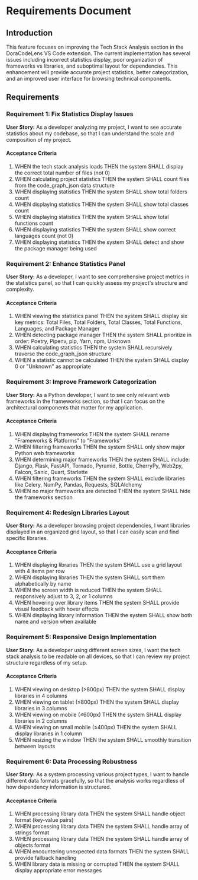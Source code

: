 # Requirements Document

## Introduction

This feature focuses on improving the Tech Stack Analysis section in the DoraCodeLens VS Code extension. The current implementation has several issues including incorrect statistics display, poor organization of frameworks vs libraries, and suboptimal layout for dependencies. This enhancement will provide accurate project statistics, better categorization, and an improved user interface for browsing technical components.

## Requirements

### Requirement 1: Fix Statistics Display Issues

**User Story:** As a developer analyzing my project, I want to see accurate statistics about my codebase, so that I can understand the scale and composition of my project.

#### Acceptance Criteria

1. WHEN the tech stack analysis loads THEN the system SHALL display the correct total number of files (not 0)
2. WHEN calculating project statistics THEN the system SHALL count files from the code_graph_json data structure
3. WHEN displaying statistics THEN the system SHALL show total folders count
4. WHEN displaying statistics THEN the system SHALL show total classes count  
5. WHEN displaying statistics THEN the system SHALL show total functions count
6. WHEN displaying statistics THEN the system SHALL show correct languages count (not 0)
7. WHEN displaying statistics THEN the system SHALL detect and show the package manager being used

### Requirement 2: Enhance Statistics Panel

**User Story:** As a developer, I want to see comprehensive project metrics in the statistics panel, so that I can quickly assess my project's structure and complexity.

#### Acceptance Criteria

1. WHEN viewing the statistics panel THEN the system SHALL display six key metrics: Total Files, Total Folders, Total Classes, Total Functions, Languages, and Package Manager
2. WHEN detecting package manager THEN the system SHALL prioritize in order: Poetry, Pipenv, pip, Yarn, npm, Unknown
3. WHEN calculating statistics THEN the system SHALL recursively traverse the code_graph_json structure
4. WHEN a statistic cannot be calculated THEN the system SHALL display 0 or "Unknown" as appropriate

### Requirement 3: Improve Framework Categorization

**User Story:** As a Python developer, I want to see only relevant web frameworks in the frameworks section, so that I can focus on the architectural components that matter for my application.

#### Acceptance Criteria

1. WHEN displaying frameworks THEN the system SHALL rename "Frameworks & Platforms" to "Frameworks"
2. WHEN filtering frameworks THEN the system SHALL only show major Python web frameworks
3. WHEN determining major frameworks THEN the system SHALL include: Django, Flask, FastAPI, Tornado, Pyramid, Bottle, CherryPy, Web2py, Falcon, Sanic, Quart, Starlette
4. WHEN filtering frameworks THEN the system SHALL exclude libraries like Celery, NumPy, Pandas, Requests, SQLAlchemy
5. WHEN no major frameworks are detected THEN the system SHALL hide the frameworks section

### Requirement 4: Redesign Libraries Layout

**User Story:** As a developer browsing project dependencies, I want libraries displayed in an organized grid layout, so that I can easily scan and find specific libraries.

#### Acceptance Criteria

1. WHEN displaying libraries THEN the system SHALL use a grid layout with 4 items per row
2. WHEN displaying libraries THEN the system SHALL sort them alphabetically by name
3. WHEN the screen width is reduced THEN the system SHALL responsively adjust to 3, 2, or 1 columns
4. WHEN hovering over library items THEN the system SHALL provide visual feedback with hover effects
5. WHEN displaying library information THEN the system SHALL show both name and version when available

### Requirement 5: Responsive Design Implementation

**User Story:** As a developer using different screen sizes, I want the tech stack analysis to be readable on all devices, so that I can review my project structure regardless of my setup.

#### Acceptance Criteria

1. WHEN viewing on desktop (>800px) THEN the system SHALL display libraries in 4 columns
2. WHEN viewing on tablet (≤800px) THEN the system SHALL display libraries in 3 columns
3. WHEN viewing on mobile (≤600px) THEN the system SHALL display libraries in 2 columns
4. WHEN viewing on small mobile (≤400px) THEN the system SHALL display libraries in 1 column
5. WHEN resizing the window THEN the system SHALL smoothly transition between layouts

### Requirement 6: Data Processing Robustness

**User Story:** As a system processing various project types, I want to handle different data formats gracefully, so that the analysis works regardless of how dependency information is structured.

#### Acceptance Criteria

1. WHEN processing library data THEN the system SHALL handle object format (key-value pairs)
2. WHEN processing library data THEN the system SHALL handle array of strings format
3. WHEN processing library data THEN the system SHALL handle array of objects format
4. WHEN encountering unexpected data formats THEN the system SHALL provide fallback handling
5. WHEN library data is missing or corrupted THEN the system SHALL display appropriate error messages